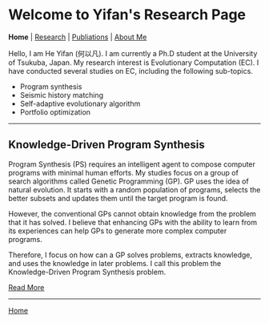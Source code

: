 # Welcome to Yifan's Research Page

**Home** | [Research](/research/) | [Publiations](/publications/) | [About Me](/aboutme/)

Hello, I am He Yifan (何以凡). I am currently a Ph.D student at the University of Tsukuba, Japan. My research interest is Evolutionary Computation (EC). I have conducted several studies on EC, including the following sub-topics.

- Program synthesis
- Seismic history matching
- Self-adaptive evolutionary algorithm
- Portfolio optimization

---

## Knowledge-Driven Program Synthesis

Program Synthesis (PS) requires an intelligent agent to compose computer programs with minimal human efforts. My studies focus on a group of search algorithms called Genetic Programming (GP). GP uses the idea of natural evolution. It starts with a random population of programs, selects the better subsets and updates them until the target program is found.

However, the conventional GPs cannot obtain knowledge from the problem that it has solved. I believe that enhancing GPs with the ability to learn from its experiences can help GPs to generate more complex computer programs.

Therefore, I focus on how can a GP solves problems, extracts knowledge, and uses the knowledge in later problems. I call this problem the Knowledge-Driven Program Synthesis problem.

[Read More](/research/kdps/)

---

[Home](/)
